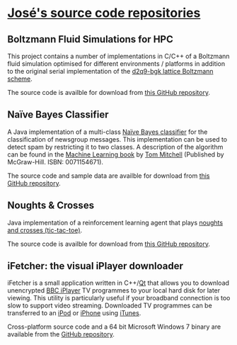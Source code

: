 # [José's source code repositories](https://doraemoncito.github.io)

## Boltzmann Fluid Simulations for HPC

This project contains a number of implementations in C/C++ of a Boltzmann fluid simulation optimised for different environments / platforms in addition to the original serial implementation of the [d2q9-bgk lattice Boltzmann scheme](https://en.wikipedia.org/wiki/Lattice_Boltzmann_methods).

The source code is availble for download from [this GitHub repository](https://github.com/doraemoncito/boltzmann).

## Naïve Bayes Classifier

A Java implementation of a multi-class [Naïve Bayes classifier](https://en.wikipedia.org/wiki/Naive_Bayes_classifier) for the classification of newsgroup messages. This implementation can be used to detect spam by restricting it to two classes.  A description of the algorithm can be found in the [Machine Learning book](http://www.cs.cmu.edu/afs/cs.cmu.edu/user/mitchell/ftp/mlbook.html) by [Tom Mitchell](http://www.cs.cmu.edu/~tom/) (Published by McGraw-Hill. ISBN: 0071154671).

The source code and sample data are availble for download from [this GitHub repository](https://github.com/doraemoncito/naivebayes).

## Noughts & Crosses

Java implementation of a reinforcement learning agent that plays [noughts and crosses (tic-tac-toe)](https://en.wikipedia.org/wiki/Tic-tac-toe).

The source code is availble for download from [this GitHub repository](https://github.com/doraemoncito/noughts-and-crosses).

## iFetcher: the visual iPlayer downloader

iFetcher is a small application written in C++/[Qt](https://www.qt.io/) that allows you to download unencrypted [BBC iPlayer](https://www.bbc.co.uk/iplayer) TV programmes to your local hard disk for later viewing.  This utility is particularly useful if your broadband connection is too slow to support video streaming. Downloaded TV programmes can be transferred to an [iPod](https://www.apple.com/ipod-touch/) or [iPhone](https://www.apple.com/iphone/) using [iTunes](https://www.apple.com/itunes/).

Cross-platform source code and a 64 bit Microsoft Windows 7 binary are available from the [GitHub repository](https://github.com/doraemoncito/ifetcher).
